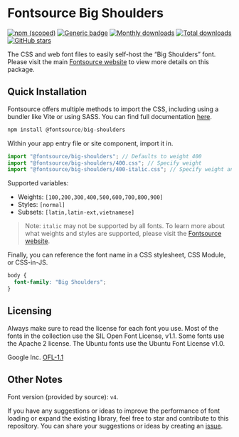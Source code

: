 # Fontsource Big Shoulders

[![npm (scoped)](https://img.shields.io/npm/v/@fontsource/big-shoulders?color=brightgreen)](https://www.npmjs.com/package/@fontsource/big-shoulders) [![Generic badge](https://img.shields.io/badge/fontsource-passing-brightgreen)](https://github.com/fontsource/fontsource) [![Monthly downloads](https://badgen.net/npm/dm/@fontsource/big-shoulders)](https://github.com/fontsource/fontsource) [![Total downloads](https://badgen.net/npm/dt/@fontsource/big-shoulders)](https://github.com/fontsource/fontsource) [![GitHub stars](https://img.shields.io/github/stars/fontsource/fontsource.svg?style=social&label=Star)](https://github.com/fontsource/fontsource/stargazers)

The CSS and web font files to easily self-host the “Big Shoulders” font. Please visit the main [Fontsource website](https://fontsource.org/fonts/big-shoulders) to view more details on this package.

## Quick Installation

Fontsource offers multiple methods to import the CSS, including using a bundler like Vite or using SASS. You can find full documentation [here](https://fontsource.org/docs/getting-started/introduction).

```javascript
npm install @fontsource/big-shoulders
```

Within your app entry file or site component, import it in.

```javascript
import "@fontsource/big-shoulders"; // Defaults to weight 400
import "@fontsource/big-shoulders/400.css"; // Specify weight
import "@fontsource/big-shoulders/400-italic.css"; // Specify weight and style
```

Supported variables:
- Weights: `[100,200,300,400,500,600,700,800,900]`
- Styles: `[normal]`
- Subsets: `[latin,latin-ext,vietnamese]`

> Note: `italic` may not be supported by all fonts. To learn more about what weights and styles are supported, please visit the [Fontsource website](https://fontsource.org/fonts/big-shoulders).

Finally, you can reference the font name in a CSS stylesheet, CSS Module, or CSS-in-JS.

```css
body {
  font-family: "Big Shoulders";
}
```

## Licensing
Always make sure to read the license for each font you use. Most of the fonts in the collection use the SIL Open Font License, v1.1. Some fonts use the Apache 2 license. The Ubuntu fonts use the Ubuntu Font License v1.0.

Google Inc.
[OFL-1.1](http://scripts.sil.org/OFL)

## Other Notes
Font version (provided by source): `v4`.

If you have any suggestions or ideas to improve the performance of font loading or expand the existing library, feel free to star and contribute to this repository. You can share your suggestions or ideas by creating an [issue](https://github.com/fontsource/fontsource/issues).